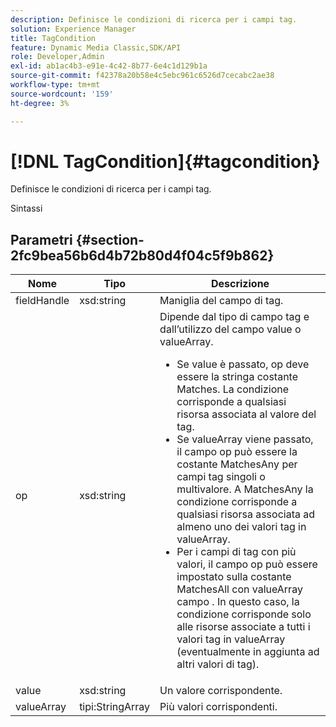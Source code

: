 ```yaml
---
description: Definisce le condizioni di ricerca per i campi tag.
solution: Experience Manager
title: TagCondition
feature: Dynamic Media Classic,SDK/API
role: Developer,Admin
exl-id: ab1ac4b3-e91e-4c42-8b77-6e4c1d129b1a
source-git-commit: f42378a20b58e4c5ebc961c6526d7cecabc2ae38
workflow-type: tm+mt
source-wordcount: '159'
ht-degree: 3%

---
```


# [!DNL TagCondition]{#tagcondition}

Definisce le condizioni di ricerca per i campi tag.

Sintassi

## Parametri {#section-2fc9bea56b6d4b72b80d4f04c5f9b862}

<table id="table_04100BB8ABD84EF68B0A7CE3AD946414"> 
 <thead> 
  <tr> 
   <th colname="col1" class="entry"> Nome </th> 
   <th colname="col2" class="entry"> Tipo </th> 
   <th colname="col3" class="entry"> Descrizione </th> 
  </tr> 
 </thead>
 <tbody> 
  <tr> 
   <td colname="col1"> <span class="codeph"> <span class="varname"> fieldHandle</span> </span> </td> 
   <td colname="col2"> <span class="codeph"> xsd:string</span> </td> 
   <td colname="col3"> Maniglia del campo di tag. </td> 
  </tr> 
  <tr> 
   <td colname="col1"> <span class="codeph"> <span class="varname"> op</span> </span> </td> 
   <td colname="col2"> <span class="codeph"> xsd:string</span> </td> 
   <td colname="col3">Dipende dal tipo di campo tag e dall’utilizzo del campo value o valueArray. 
    <ul id="ul_CC0926425B094B3BB7D70CB392DBDABD">
     <li id="li_09AB923A9A8D4A71917CF59C150E4EF5">Se <span class="codeph"> value</span> è passato, <span class="codeph"> op</span> deve essere la stringa costante Matches. La condizione corrisponde a qualsiasi risorsa associata al valore del tag. </li>
     <li id="li_70F18494AB6C454EB611F51F16C19FAD">Se <span class="codeph"> valueArray</span> viene passato, il campo op può essere la costante <span class="codeph"> MatchesAny</span> per campi tag singoli o multivalore. A <span class="codeph"> MatchesAny</span> la condizione corrisponde a qualsiasi risorsa associata ad almeno uno dei valori tag in <span class="codeph"> valueArray</span>. </li>
     <li id="li_0B25542D7E964B26B15591C45D5C66D0">Per i campi di tag con più valori, il campo op può essere impostato sulla costante <span class="codeph"> MatchesAll</span> con <span class="codeph"> valueArray</span> campo . In questo caso, la condizione corrisponde solo alle risorse associate a tutti i valori tag in <span class="codeph"> valueArray</span> (eventualmente in aggiunta ad altri valori di tag). </li>
    </ul></td> 
  </tr> 
  <tr> 
   <td colname="col1"> <span class="codeph"> <span class="varname"> value</span> </span> </td> 
   <td colname="col2"> <span class="codeph"> xsd:string</span> </td> 
   <td colname="col3"> Un valore corrispondente. </td> 
  </tr> 
  <tr> 
   <td colname="col1"> <span class="codeph"> <span class="varname"> valueArray</span> </span> </td> 
   <td colname="col2"> <span class="codeph"> tipi:StringArray</span> </td> 
   <td colname="col3"> Più valori corrispondenti. </td> 
  </tr> 
 </tbody> 
</table>
